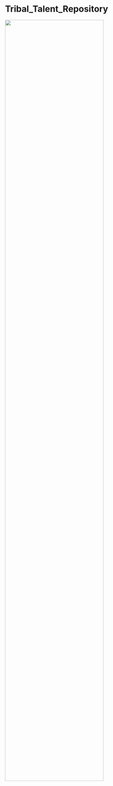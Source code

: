 # Tribal_Talent_Repository
<img src="https://media.istockphoto.com/vectors/good-and-evil-heart-tribal-tattoo-vector-id1179318131" width="80%">
